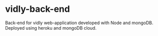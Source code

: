 # vidly-back-end
Back-end for vidly web-application developed with Node and mongoDB. Deployed using heroku and mongoDB cloud.

